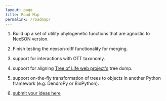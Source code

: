 ```yaml
---
layout: page
title: Road Map
permalink: /roadmap/
---
```


  1. Build up a set of utility phylogenetic functions that are agnostic to NexSON version.

  1. Finish testing the nexson-diff functionality for merging.

  1. support for interactions with OTT taxonomy.

  1. support for aligning [Tree of Life web project's](http://tolweb.org/tree/) tree dump.

  1. support on-the-fly transformation of trees to objects in another Python framework (e.g. DendroPy or BioPython).
  
  1. [submit your ideas here](https://github.com/OpenTreeOfLife/peyotl/issues)